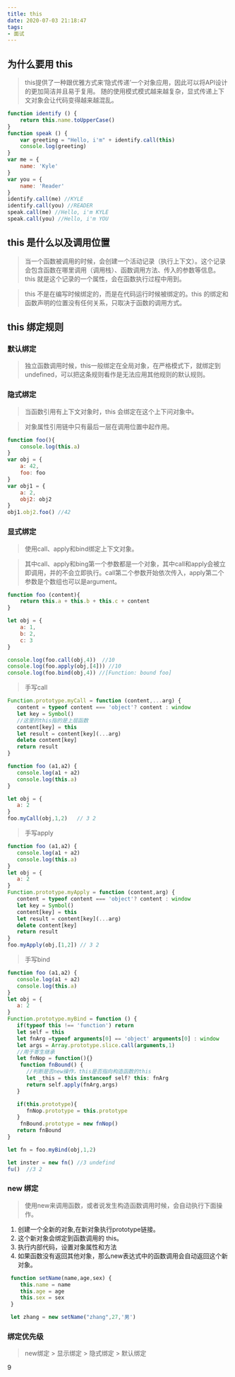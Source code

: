 ```yaml
---
title: this
date: 2020-07-03 21:18:47
tags:
- 面试
---
```


## 为什么要用 this
> this提供了一种跟优雅方式来‘隐式传递’一个对象应用，因此可以将API设计的更加简洁并且易于复用。 
 随的使用模式模式越来越复杂，显式传递上下文对象会让代码变得越来越混乱。

```javaScript
function identify () {
    return this.name.toUpperCase()
}
function speak () {
    var greeting = "Hello, i'm" + identify.call(this)
    console.log(greeting)
}
var me = {
    name: 'Kyle'
}
var you = {
    name: 'Reader'
}
identify.call(me) //KYLE
identify.call(you) //READER
speak.call(me) //Hello, i'm KYLE
speak.call(you) //Hello, i'm YOU
```

## this 是什么以及调用位置
> 当一个函数被调用的时候，会创建一个活动记录（执行上下文）。这个记录会包含函数在哪里调用（调用栈）、函数调用方法、传入的参数等信息。this 就是这个记录的一个属性，会在函数执行过程中用到。

> this 不是在编写时候绑定的，而是在代码运行时候被绑定的。this 的绑定和函数声明的位置没有任何关系，只取决于函数的调用方式。

## this 绑定规则

### 默认绑定

> 独立函数调用时候，this一般绑定在全局对象，在严格模式下，就绑定到undefined，可以把这条规则看作是无法应用其他规则的默认规则。

### 隐式绑定

> 当函数引用有上下文对象时，this 会绑定在这个上下问对象中。

> 对象属性引用链中只有最后一层在调用位置中起作用。

```javaScript
function foo(){
    console.log(this.a)
}
var obj = {
    a: 42,
    foo: foo
}
var obj1 = {
    a: 2,
    obj2: obj2
}
obj1.obj2.foo() //42
```
### 显式绑定

> 使用call、apply和bind绑定上下文对象。

> 其中call、apply和bing第一个参数都是一个对象，其中call和apply会被立即调用，并的不会立即执行。call第二个参数开始依次传入，apply第二个参数是个数组也可以是argument。

```javaScript
function foo (content){
    return this.a + this.b + this.c + content
}

let obj = {
    a: 1,
    b: 2,
    c: 3
}

console.log(foo.call(obj,4))  //10
console.log(foo.apply(obj,[4])) //10
console.log(foo.bind(obj,4)) //[Function: bound foo]
```
> 手写call
``` javaScript
Function.prototype.myCall = function (content,...arg) {
   content = typeof content === 'object'? content : window
   let key = Symbol()
   //这里的this指的是上层函数
   content[key] = this
   let result = content[key](...arg)
   delete content[key]
   return result
}

function foo (a1,a2) {
   console.log(a1 + a2)
   console.log(this.a)
}

let obj = {
   a: 2
}
foo.myCall(obj,1,2)   // 3 2
```
> 手写apply
```javaScript
function foo (a1,a2) {
   console.log(a1 + a2)
   console.log(this.a)
}
let obj = {
   a: 2
}
Function.prototype.myApply = function (content,arg) {
   content = typeof content === 'object'? content : window
   let key = Symbol()
   content[key] = this
   let result = content[key](...arg)
   delete content[key]
   return result
}
foo.myApply(obj,[1,2]) // 3 2
```

> 手写bind 
``` javaScript
function foo (a1,a2) {
   console.log(a1 + a2)
   console.log(this.a)
}
let obj = {
   a: 2
}
Function.prototype.myBind = function () {
   if(typeof this !== 'function') return
   let self = this
   let fnArg =typeof arguments[0] == 'object' arguments[0] : window 
   let args = Array.prototype.slice.call(arguments,1)
   //用于寄生继承
   let fnNop = function(){}
    function fnBound() {
      //判断是否new操作，this是否指向构造函数的this
      let _this = this instanceof self? this: fnArg
      return self.apply(fnArg,args)
   }

   if(this.prototype){
      fnNop.prototype = this.prototype
   }
    fnBound.prototype = new fnNop()
   return fnBound
}

let fn = foo.myBind(obj,1,2)

let inster = new fn() //3 undefind
fu()  //3 2
```

### new 绑定

> 使用new来调用函数，或者说发生构造函数调用时候，会自动执行下面操作。

1. 创建一个全新的对象,在新对象执行prototype链接。
2. 这个新对象会绑定到函数调用的 this。
3. 执行内部代码，设置对象属性和方法
4. 如果函数没有返回其他对象，那么new表达式中的函数调用会自动返回这个新对象。

```javaScript
 function setName(name,age,sex) {
    this.name = name
    this.age = age
    this.sex = sex
 }

 let zhang = new setName("zhang",27,'男')
```

### 绑定优先级

> new绑定 > 显示绑定 > 隐式绑定 > 默认绑定

9